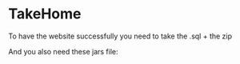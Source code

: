 # TakeHome

To have the website successfully you need to take the .sql + the zip 

And you also need these jars file:
